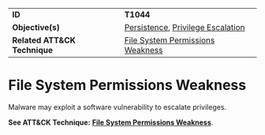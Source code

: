 |||
|---------|------------------------|
|**ID**|**T1044**|
|**Objective(s)**|[Persistence](https://github.com/MBCProject/mbc-markdown/tree/master/persistence), [Privilege Escalation](https://github.com/MBCProject/mbc-markdown/tree/master/privilege-escalation)|
|**Related ATT&CK Technique**|[File System Permissions Weakness](https://attack.mitre.org/techniques/T1044)|

File System Permissions Weakness
================================
Malware may exploit a software vulnerability to escalate privileges.

**See ATT&CK Technique:** [**File System Permissions Weakness**](https://attack.mitre.org/techniques/T1044).